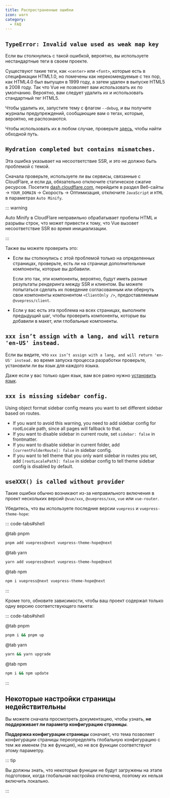 ```yaml
---
title: Распространенные ошибки
icon: warn
category:
  - FAQ
---
```


## `TypeError: Invalid value used as weak map key`

Если вы столкнулись с такой ошибкой, вероятно, вы используете нестандартные теги в своем проекте.

Существуют такие теги, как `<center>` или `<font>`, которые есть в спецификации HTML1.0, но помечены как нерекомендуемые с тех пор, как HTML4.0 был выпущен в 1999 году, а затем удален в выпуске HTML5 в 2008 году. Так что Vue не позволяет вам использовать их по умолчанию. Вероятно, вам следует удалить их и использовать стандартный тег HTML5.

Чтобы удалить их, запустите тему с флагом `--debug`, и вы получите журналы предупреждений, сообщающие вам о тегах, которые, вероятно, не распознаются.

Чтобы использовать их в любом случае, проверьте [здесь](https://v2.vuepress.vuejs.org/guide/markdown.html#non-standard-html-tags), чтобы найти обходной путь.

## `Hydration completed but contains mismatches.`

Эта ошибка указывает на несоответствие SSR, и это не должно быть проблемой с темой.

Сначала проверьте, используете ли вы сервисы, связанные с CloudFlare, и если да, обязательно отключите статическое сжатие ресурсов. Посетите [dash.cloudflare.com](https://dash.cloudflare.com), перейдите в раздел Веб-сайты → `YOUR_DOMAIN` → Скорость → Оптимизация, отключите `JavaScript` и `HTML` в параметрах `Auto Minify`.

::: warning

Auto Minify в CloudFlare неправильно обрабатывает пробелы HTML и разрывы строк, что может привести к тому, что Vue вызовет несоответствие SSR во время инициализации.

:::

Также вы можете проверить это:

- Если вы столкнулись с этой проблемой только на определенных страницах, проверьте, есть ли на странице дополнительные компоненты, которые вы добавили.

  Если это так, эти компоненты, вероятно, будут иметь разные результаты рендеринга между SSR и клиентом. Вы можете попытаться сделать их поведение согласованным или обернуть свои компоненты компонентом `<ClientOnly />`, предоставляемым `@vuepress/client`.

- Если у вас есть эта проблема на всех страницах, выполните предыдущий шаг, чтобы проверить компоненты, которые вы добавили в макет, или глобальные компоненты.

## `xxx isn’t assign with a lang, and will return 'en-US' instead.`

Если вы видите, что `xxx isn’t assign with a lang, and will return 'en-US' instead.` во время запуска процесса разработки проверьте, установили ли вы язык для каждого языка.

Даже если у вас только один язык, вам все равно нужно [установить язык](../config/i18n.md#настроика-языка).

## `xxx is missing sidebar config.`

Using object format sidebar config means you want to set different sidebar based on routes.

- If you want to avoid this warning, you need to add sidebar config for rootLocale path, since all pages will fallback to that.
- If you want to disable sidebar in current route, set `sidebar: false` in frontmatter.
- If you want to disable sidebar in current folder, add `[currentFolderRoute]: false` in sidebar config.
- If you want to tell theme that you only want sidebar in routes you set, add `[rootLocalePath]: false` in sidebar config to tell theme sidebar config is disabled by default.

## `useXXX() is called without provider`

Такие ошибки обычно возникают из-за неправильного включения в проект нескольких версий `@vue/xxx`, `@vuepress/xxx`, `vue` или `vue-router`.

Убедитесь, что вы используете последние версии `vuepress` и `vuepress-theme-hope`:

::: code-tabs#shell

@tab pnpm

```bash
pnpm add vuepress@next vuepress-theme-hope@next
```

@tab yarn

```bash
yarn add vuepress@next vuepress-theme-hope@next
```

@tab npm

```bash
npm i vuepress@next vuepress-theme-hope@next
```

:::

Кроме того, обновите зависимости, чтобы ваш проект содержал только одну версию соответствующего пакета:

::: code-tabs#shell

@tab pnpm

```bash
pnpm i && pnpm up
```

@tab yarn

```bash
yarn && yarn upgrade
```

@tab npm

```bash
npm i && npm update
```

:::

## Некоторые настройки страницы недействительны

Вы можете сначала просмотреть документацию, чтобы узнать, **не поддерживает ли параметр конфигурацию страницы**.

**Поддержка конфигурации страницы** означает, что тема позволяет конфигурации страницы переопределять глобальную конфигурацию с тем же именем (та же функция), но не все функции соответствуют этому параметру.

::: tip

Вы должны знать, что некоторые функции не будут загружены на этапе подготовки, когда глобальная настройка отключена, поэтому их нельзя включить локально.

:::
